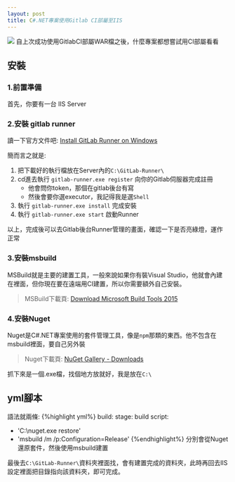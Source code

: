 ```yaml
---
layout: post
title: C#.NET專案使用Gitlab CI部屬至IIS
---
```


![](http://i.imgur.com/WAzZmtT.jpg)
自上次成功使用GitlabCI部屬WAR檔之後，什麼專案都想嘗試用CI部屬看看

## 安裝
### 1.前置準備
首先，你要有一台 IIS Server
### 2.安裝 gitlab runner
讀一下官方文件吧: [ Install GitLab Runner on Windows ](https://docs.gitlab.com/runner/install/windows.html)

簡而言之就是:
1. 把下載好的執行檔放在Server內的`C:\GitLab-Runner\`
2. cd進去執行 `gitlab-runner.exe register` 向你的Gitlab伺服器完成註冊
    - 他會問你token，那個在gitlab後台有寫
    - 然後會要你選executor，我記得我是選`Shell`
3. 執行 `gitlab-runner.exe install` 完成安裝
4. 執行 `gitlab-runner.exe start` 啟動Runner

以上，完成後可以去Gitlab後台Runner管理的畫面，確認一下是否亮綠燈，運作正常

### 3.安裝msbuild
MSBuild就是主要的建置工具，一般來說如果你有裝Visual Studio，他就會內建在裡面，但你現在要在遠端用CI建置，所以你需要額外自己安裝。

> MSBuild下載頁: [Download Microsoft Build Tools 2015 ](https://www.microsoft.com/en-us/download/details.aspx?id=48159)

### 4.安裝Nuget
Nuget是C#.NET專案使用的套件管理工具，像是`npm`那類的東西。他不包含在msbuild裡面，要自己另外裝

> Nuget下載頁: [NuGet Gallery - Downloads](https://www.nuget.org/downloads)

抓下來是一個.exe檔，找個地方放就好，我是放在`C:\`

## yml腳本
語法就兩條:
{%highlight yml%}
build:
 stage: build
 script:
  - 'C:\\nuget.exe restore'
  - 'msbuild /m /p:Configuration=Release'
{%endhighlight%}
分別會從Nuget還原套件，然後使用msbuild建置

最後去`C:\GitLab-Runner\`資料夾裡面找，會有建置完成的資料夾，此時再回去IIS設定裡面把目錄指向該資料夾，即可完成。
